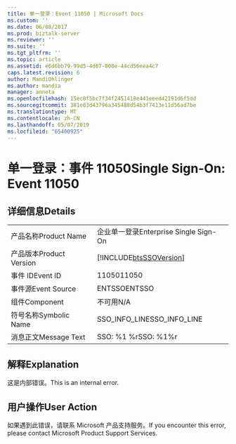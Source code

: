 ```yaml
---
title: 单一登录：Event 11050 | Microsoft Docs
ms.custom: ''
ms.date: 06/08/2017
ms.prod: biztalk-server
ms.reviewer: ''
ms.suite: ''
ms.tgt_pltfrm: ''
ms.topic: article
ms.assetid: e6d6bb79-99d5-4d07-808e-44cd56eea4c7
caps.latest.revision: 6
author: MandiOhlinger
ms.author: mandia
manager: anneta
ms.openlocfilehash: 15ec8f5bc7f34f2451418e441eeed42191d6f5dd
ms.sourcegitcommit: 381e83d43796a345488d54b3f7413e11d56ad7be
ms.translationtype: MT
ms.contentlocale: zh-CN
ms.lasthandoff: 05/07/2019
ms.locfileid: "65400925"
---
```

# <a name="single-sign-on-event-11050"></a><span data-ttu-id="3abe7-102">单一登录：事件 11050</span><span class="sxs-lookup"><span data-stu-id="3abe7-102">Single Sign-On: Event 11050</span></span>
## <a name="details"></a><span data-ttu-id="3abe7-103">详细信息</span><span class="sxs-lookup"><span data-stu-id="3abe7-103">Details</span></span>  
  
|                 |                                                            |
|-----------------|------------------------------------------------------------|
|  <span data-ttu-id="3abe7-104">产品名称</span><span class="sxs-lookup"><span data-stu-id="3abe7-104">Product Name</span></span>   |                 <span data-ttu-id="3abe7-105">企业单一登录</span><span class="sxs-lookup"><span data-stu-id="3abe7-105">Enterprise Single Sign-On</span></span>                  |
| <span data-ttu-id="3abe7-106">产品版本</span><span class="sxs-lookup"><span data-stu-id="3abe7-106">Product Version</span></span> | [!INCLUDE[btsSSOVersion](../includes/btsssoversion-md.md)] |
|    <span data-ttu-id="3abe7-107">事件 ID</span><span class="sxs-lookup"><span data-stu-id="3abe7-107">Event ID</span></span>     |                           <span data-ttu-id="3abe7-108">11050</span><span class="sxs-lookup"><span data-stu-id="3abe7-108">11050</span></span>                            |
|  <span data-ttu-id="3abe7-109">事件源</span><span class="sxs-lookup"><span data-stu-id="3abe7-109">Event Source</span></span>   |                           <span data-ttu-id="3abe7-110">ENTSSO</span><span class="sxs-lookup"><span data-stu-id="3abe7-110">ENTSSO</span></span>                           |
|    <span data-ttu-id="3abe7-111">组件</span><span class="sxs-lookup"><span data-stu-id="3abe7-111">Component</span></span>    |                            <span data-ttu-id="3abe7-112">不可用</span><span class="sxs-lookup"><span data-stu-id="3abe7-112">N/A</span></span>                             |
|  <span data-ttu-id="3abe7-113">符号名称</span><span class="sxs-lookup"><span data-stu-id="3abe7-113">Symbolic Name</span></span>  |                       <span data-ttu-id="3abe7-114">SSO_INFO_LINE</span><span class="sxs-lookup"><span data-stu-id="3abe7-114">SSO_INFO_LINE</span></span>                        |
|  <span data-ttu-id="3abe7-115">消息正文</span><span class="sxs-lookup"><span data-stu-id="3abe7-115">Message Text</span></span>   |                         <span data-ttu-id="3abe7-116">SSO: %1 %r</span><span class="sxs-lookup"><span data-stu-id="3abe7-116">SSO: %1%r</span></span>                          |
  
## <a name="explanation"></a><span data-ttu-id="3abe7-117">解释</span><span class="sxs-lookup"><span data-stu-id="3abe7-117">Explanation</span></span>  
 <span data-ttu-id="3abe7-118">这是内部错误。</span><span class="sxs-lookup"><span data-stu-id="3abe7-118">This is an internal error.</span></span>  
  
## <a name="user-action"></a><span data-ttu-id="3abe7-119">用户操作</span><span class="sxs-lookup"><span data-stu-id="3abe7-119">User Action</span></span>  
 <span data-ttu-id="3abe7-120">如果遇到此错误，请联系 Microsoft 产品支持服务。</span><span class="sxs-lookup"><span data-stu-id="3abe7-120">If you encounter this error, please contact Microsoft Product Support Services.</span></span>